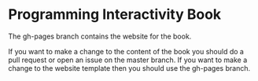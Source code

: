 # Programming Interactivity Book

The gh-pages branch contains the website for the book.

If you want to make a change to the content of the book you should do a pull request or open an issue on the master branch. If you want to make a change to the website template then you should use the gh-pages branch.

